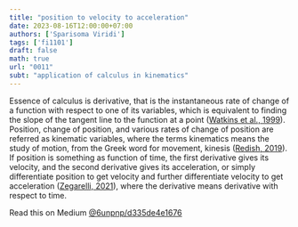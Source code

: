 ```yaml
---
title: "position to velocity to acceleration"
date: 2023-08-16T12:00:00+07:00
authors: ['Sparisoma Viridi']
tags: ['fi1101']
draft: false
math: true
url: "0011"
subt: "application of calculus in kinematics"
---
```

Essence of calculus is derivative, that is the instantaneous rate of change of a function with respect to one of its variables, which is equivalent to finding the slope of the tangent line to the function at a point ([Watkins et al., 1999](https://web.mit.edu/wwmath/calculus/differentiation/definition.html)). Position, change of position, and various rates of change of position are referred as kinematic variables, where the terms kinematics means the study of motion, from the Greek word for movement, kinesis ([Redish, 2019](https://www.compadre.org/nexusph/course/Kinematic_variables)). If position is something as function of time, the first derivative gives its velocity, and the second derivative gives its acceleration, or simply differentiate position to get velocity and further differentiate velocity to get acceleration ([Zegarelli, 2021](https://www.dummies.com/article/academics-the-arts/math/calculus/how-to-analyze-position-velocity-and-acceleration-with-differentiation-188086/)), where the derivative means derivative with respect to time.


Read this on Medium [@6unpnp/d335de4e1676](https://medium.com/@6unpnp/position-to-velocity-to-acceleration-d335de4e1676)
